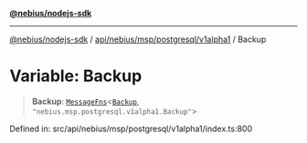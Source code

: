 [**@nebius/nodejs-sdk**](../../../../../../README.md)

---

[@nebius/nodejs-sdk](../../../../../../README.md) / [api/nebius/msp/postgresql/v1alpha1](../README.md) / Backup

# Variable: Backup

> **Backup**: [`MessageFns`](../../../../../../runtime/protos/core/interfaces/MessageFns.md)\<[`Backup`](../interfaces/Backup.md), `"nebius.msp.postgresql.v1alpha1.Backup"`\>

Defined in: src/api/nebius/msp/postgresql/v1alpha1/index.ts:800
